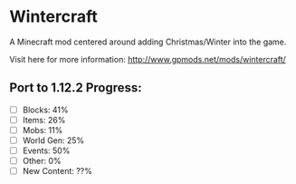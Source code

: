 # Wintercraft
A Minecraft mod centered around adding Christmas/Winter into the game.

Visit here for more information: http://www.gpmods.net/mods/wintercraft/

## Port to 1.12.2 Progress:
- [ ] Blocks: 41%
- [ ] Items: 26%
- [ ] Mobs: 11%
- [ ] World Gen: 25%
- [ ] Events: 50%
- [ ] Other: 0%
- [ ] New Content: ??%
